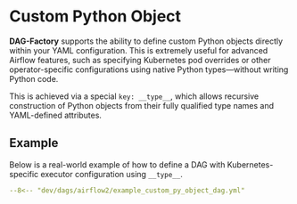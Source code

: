 # Custom Python Object

**DAG-Factory** supports the ability to define custom Python objects directly within your YAML configuration. This is extremely useful for advanced Airflow features, such as specifying Kubernetes pod overrides or other operator-specific configurations using native Python types—without writing Python code.

This is achieved via a special `key: __type__`, which allows recursive construction of Python objects from their fully qualified type names and YAML-defined attributes.

## Example

Below is a real-world example of how to define a DAG with Kubernetes-specific executor configuration using `__type__`.

```yaml
--8<-- "dev/dags/airflow2/example_custom_py_object_dag.yml"
```
